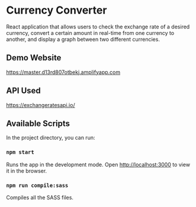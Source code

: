 # Currency Converter

React application that allows users to check the exchange rate of a desired currency, convert a certain amount in real-time from one currency to another, and display a graph between two different currencies.

## Demo Website 

https://master.d13rd807otbekj.amplifyapp.com

## API Used

https://exchangeratesapi.io/

## Available Scripts

In the project directory, you can run:

### `npm start`

Runs the app in the development mode.
Open [http://localhost:3000](http://localhost:3000) to view it in the browser.

### `npm run compile:sass`

Compiles all the SASS files.



